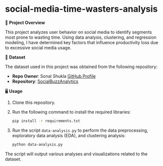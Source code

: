 # **social-media-time-wasters-analysis**

📌 **Project Overview**

This project analyzes user behavior on social media to identify segments most prone to wasting time. Using data analysis, clustering, and regression modeling, I have determined key factors that influence productivity loss due to excessive social media usage.

📂 **Dataset**

The dataset used in this project was obtained from the following repository:
- **Repo Owner**: Sonal Shukla [GitHub Profile](https://github.com/100-nal)
- **Repository**: [SocialBuzzAnalytics](https://github.com/100-nal/SocialBuzzAnalytics)

🖥️ **Usage**
1. Clone this repository.
2. Run the following command to install the required libraries:

    ```bash
    pip install -r requirements.txt
    ```

3. Run the script `data-analysis.py` to perform the data preprocessing, exploratory data analysis (EDA), and clustering analysis:

    ```bash
    python data-analysis.py
    ```

The script will output various analyses and visualizations related to the dataset.
